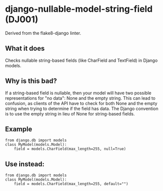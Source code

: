 # django-nullable-model-string-field (DJ001)
Derived from the flake8-django linter.
## What it does
Checks nullable string-based fields (like CharField and TextField)
in Django models.
## Why is this bad?
If a string-based field is nullable, then your model will have two possible
representations for "no data": None and the empty string. This can lead to
confusion, as clients of the API have to check for both None and the
empty string when trying to determine if the field has data.
The Django convention is to use the empty string in lieu of None for
string-based fields.
## Example
```
from django.db import models
class MyModel(models.Model):
    field = models.CharField(max_length=255, null=True)
```
## Use instead:
```
from django.db import models
class MyModel(models.Model):
    field = models.CharField(max_length=255, default="")
```